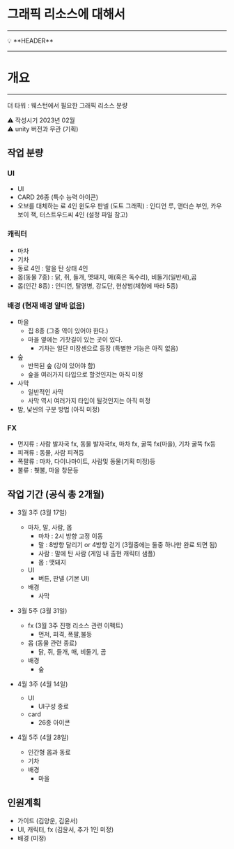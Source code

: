 # 그래픽 리소스에 대해서

---

<aside>
💡 **HEADER**

</aside>

---

# 개요

---

더 타워 : 웨스턴에서 필요한 그래픽 리소스 분량

<aside>
⚠️ 작성시기 2023년 02월

</aside>

<aside>
⚠️ unity 버전과 무관 (기획)

</aside>

## 작업 분량

### UI
- UI 
- CARD 26종 (특수 능력 아이콘)
- 오브를 대체하는 료 4인 윈도우 판넬 (도트 그래픽) : 인디언 루, 앤더슨 부인, 카우보이 잭, 터스트우드씨 4인 (설정 파일 참고)

### 캐릭터
- 마차
- 기차 
- 동료 4인 : 말을 탄 상태 4인
- 몹(동물 7종) : 닭, 쥐, 들개, 멧돼지, 매(혹은 독수리), 비둘기(일반새),곰
- 몹(인간 8종) : 인디언, 탈영병, 강도단, 현상범(체형에 따라 5종)

### 배경 (현재 배경 알바 없음)
- 마을
  - 집 8종 (그중 역이 있어야 한다.) 
  - 마을 옆에는 기찻길이 있는 곳이 있다. 
    - 기차는 일단 미장센으로 등장 (특별한 기능은 아직 없음) 
- 숲
  - 반복된 숲 (강이 있어야 함)
  - 숲을 여러가지 타입으로 할것인지는 아직 미정
- 사막
  - 일반적인 사막
  - 사막 역시 여러가지 타입이 될것인지는 아직 미정
- 밤, 낯씬의 구분 방법 (아직 미정) 

### FX
- 먼지류 : 사람 발자국 fx, 동물 발자국fx, 마차 fx, 굴뚝 fx(마을), 기차 굴뚝 fx등
- 피격류 : 동물, 사람 피격등
- 폭팔류 : 마차, 다이나마이트, 사람및 동물(기획 미정)등
- 불류 : 휏불, 마을 창문등

## 작업 기간 (공식 총 2개월)
- 3월 3주 (3월 17일)
  - 마차, 말, 사람, 몹
    - 마차 : 2시 방향 고정 이동 
    - 말 : 8방향 달리기 or 4방향 걷기 (3월중에는 둘중 하나만 완료 되면 됨)
    - 사람 : 말에 탄 사람 (게임 내 출현 캐릭터 샘플)
    - 몹 : 맷돼지
  - UI
    - 버튼, 판넬 (기본 UI)
  - 배경
    - 사막  

- 3월 5주 (3월 31일)
  - fx (3월 3주 진행 리소스 관련 이펙트)
    - 먼저, 피격, 폭팔,불등
  - 몹 (동물 관련 종료) 
    - 닭, 쥐, 들개, 매, 비둘기, 곰
  - 배경
    - 숲 
- 4월 3주 (4월 14일)
  - UI
    - UI구성 종료 
  - card  
    - 26종 아이콘
- 4월 5주 (4월 28일)
  - 인간형 몹과 동료
  - 기차 
  - 배경 
    - 마을 

## 인원계획
- 가이드 (김양운, 김윤서)
- UI, 캐릭터, fx (김윤서, 추가 1인 미정)
- 배경 (미정)






